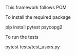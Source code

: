 This framework follows POM

To install the required package


pip install pytest psycopg2

To run the tests


pytest tests/test_users.py
